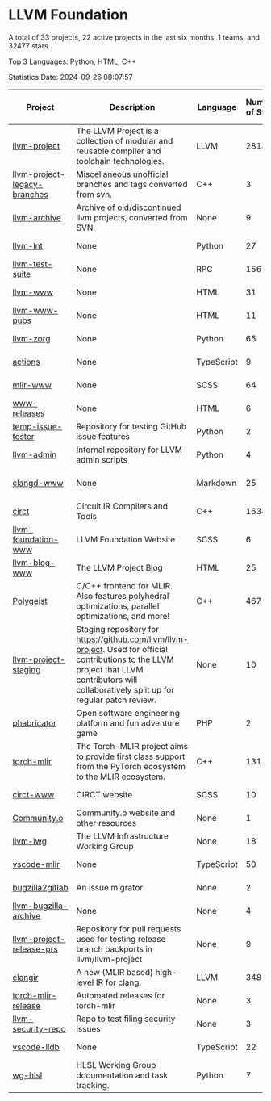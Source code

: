 # LLVM Foundation

A total of 33 projects, 22 active projects in the last six months, 1 teams, and 32477 stars.

Top 3 Languages: Python, HTML, C++

Statistics Date: 2024-09-26 08:07:57

| Project | Description | Language | Number of Stars | License | Creation Date | Last Updated Date | Last Pushed Date |
| --- | --- | --- | --- | --- | --- | --- | --- |
| [llvm-project](https://github.com/llvm/llvm-project) | The LLVM Project is a collection of modular and reusable compiler and toolchain technologies. | LLVM | 28133 | Other | 2016-12-07 | 2024-09-26 | 2024-09-26 |
| [llvm-project-legacy-branches](https://github.com/llvm/llvm-project-legacy-branches) | Miscellaneous unofficial branches and tags converted from svn. | C++ | 3 | - | 2019-01-09 | 2023-05-31 | 2019-05-14 |
| [llvm-archive](https://github.com/llvm/llvm-archive) | Archive of old/discontinued llvm projects, converted from SVN. | None | 9 | - | 2019-01-09 | 2024-07-30 | 2021-02-09 |
| [llvm-lnt](https://github.com/llvm/llvm-lnt) | None | Python | 27 | Other | 2019-01-09 | 2024-09-04 | 2024-08-28 |
| [llvm-test-suite](https://github.com/llvm/llvm-test-suite) | None | RPC | 156 | Other | 2019-01-09 | 2024-09-24 | 2024-09-22 |
| [llvm-www](https://github.com/llvm/llvm-www) | None | HTML | 31 | Other | 2019-01-09 | 2024-09-19 | 2024-09-19 |
| [llvm-www-pubs](https://github.com/llvm/llvm-www-pubs) | None | HTML | 11 | - | 2019-01-09 | 2024-07-30 | 2021-01-28 |
| [llvm-zorg](https://github.com/llvm/llvm-zorg) | None | Python | 65 | Other | 2019-01-09 | 2024-09-22 | 2024-09-18 |
| [actions](https://github.com/llvm/actions) | None | TypeScript | 9 | Other | 2019-11-18 | 2024-08-08 | 2024-08-08 |
| [mlir-www](https://github.com/llvm/mlir-www) | None | SCSS | 64 | - | 2019-12-09 | 2024-09-24 | 2024-09-26 |
| [www-releases](https://github.com/llvm/www-releases) | None | HTML | 6 | - | 2020-01-09 | 2024-09-17 | 2024-09-17 |
| [temp-issue-tester](https://github.com/llvm/temp-issue-tester) | Repository for testing GitHub issue features | Python | 2 | - | 2020-02-01 | 2024-07-30 | 2024-02-03 |
| [llvm-admin](https://github.com/llvm/llvm-admin) | Internal repository for LLVM admin scripts | Python | 4 | - | 2020-02-06 | 2024-07-30 | 2024-04-08 |
| [clangd-www](https://github.com/llvm/clangd-www) | None | Markdown | 25 | Apache License 2.0 | 2020-02-12 | 2024-09-24 | 2024-09-24 |
| [circt](https://github.com/llvm/circt) | Circuit IR Compilers and Tools | C++ | 1634 | Other | 2020-03-05 | 2024-09-26 | 2024-09-26 |
| [llvm-foundation-www](https://github.com/llvm/llvm-foundation-www) | LLVM Foundation Website | SCSS | 6 | - | 2020-04-03 | 2024-08-18 | 2024-08-18 |
| [llvm-blog-www](https://github.com/llvm/llvm-blog-www) | The LLVM Project Blog | HTML | 25 | - | 2020-06-19 | 2024-09-23 | 2024-09-23 |
| [Polygeist](https://github.com/llvm/Polygeist) | C/C++ frontend for MLIR. Also features polyhedral optimizations, parallel optimizations, and more! | C++ | 467 | Other | 2020-07-08 | 2024-09-20 | 2024-08-22 |
| [llvm-project-staging](https://github.com/llvm/llvm-project-staging) | Staging repository for https://github.com/llvm/llvm-project. Used for official contributions to the LLVM project that LLVM contributors will collaboratively split up for regular patch review. | None | 10 | Other | 2020-07-09 | 2024-07-30 | 2021-08-24 |
| [phabricator](https://github.com/llvm/phabricator) | Open software engineering platform and fun adventure game | PHP | 2 | Apache License 2.0 | 2020-07-28 | 2023-03-28 | 2021-10-07 |
| [torch-mlir](https://github.com/llvm/torch-mlir) | The Torch-MLIR project aims to provide first class support from the PyTorch ecosystem to the MLIR ecosystem. | C++ | 1311 | Other | 2020-07-30 | 2024-09-26 | 2024-09-26 |
| [circt-www](https://github.com/llvm/circt-www) | CIRCT website | SCSS | 10 | - | 2021-01-08 | 2024-09-12 | 2024-09-26 |
| [Community.o](https://github.com/llvm/Community.o) | Community.o website and other resources | None | 1 | - | 2021-02-06 | 2024-07-30 | 2023-03-16 |
| [llvm-iwg](https://github.com/llvm/llvm-iwg) | The LLVM Infrastructure Working Group | None | 18 | Other | 2021-03-02 | 2024-09-14 | 2022-08-31 |
| [vscode-mlir](https://github.com/llvm/vscode-mlir) | None | TypeScript | 50 | Other | 2021-07-28 | 2024-09-16 | 2024-05-17 |
| [bugzilla2gitlab](https://github.com/llvm/bugzilla2gitlab) | An issue migrator | None | 2 | MIT License | 2021-10-10 | 2024-05-17 | 2022-01-17 |
| [llvm-bugzilla-archive](https://github.com/llvm/llvm-bugzilla-archive) | None | None | 4 | - | 2021-11-26 | 2023-03-28 | 2021-11-28 |
| [llvm-project-release-prs](https://github.com/llvm/llvm-project-release-prs) | Repository for pull requests used for testing release branch backports in llvm/llvm-project | None | 9 | Other | 2022-05-18 | 2024-07-30 | 2023-12-11 |
| [clangir](https://github.com/llvm/clangir) | A new (MLIR based) high-level IR for clang. | LLVM | 348 | Other | 2022-08-04 | 2024-09-25 | 2024-09-25 |
| [torch-mlir-release](https://github.com/llvm/torch-mlir-release) | Automated releases for torch-mlir | None | 3 | - | 2024-02-01 | 2024-09-14 | 2024-09-14 |
| [llvm-security-repo](https://github.com/llvm/llvm-security-repo) | Repo to test filing security issues | None | 3 | - | 2024-02-22 | 2024-09-02 | 2024-06-13 |
| [vscode-lldb](https://github.com/llvm/vscode-lldb) | None | TypeScript | 22 | Other | 2024-05-15 | 2024-09-23 | 2024-09-23 |
| [wg-hlsl](https://github.com/llvm/wg-hlsl) | HLSL Working Group documentation and task tracking. | Python | 7 | Other | 2024-07-25 | 2024-09-20 | 2024-09-20 |

